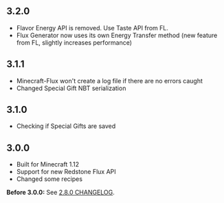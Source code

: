 ## 3.2.0
- Flavor Energy API is removed. Use Taste API from FL.
- Flux Generator now uses its own Energy Transfer method (new feature from FL, slightly increases performance)

## 3.1.1
- Minecraft-Flux won't create a log file if there are no errors caught
- Changed Special Gift NBT serialization

## 3.1.0
- Checking if Special Gifts are saved

## 3.0.0
- Built for Minecraft 1.12
- Support for new Redstone Flux API
- Changed some recipes

**Before 3.0.0:** See [2.8.0 CHANGELOG](https://github.com/Szewek/Minecraft-Flux/blob/2.8.0/CHANGELOG.md).